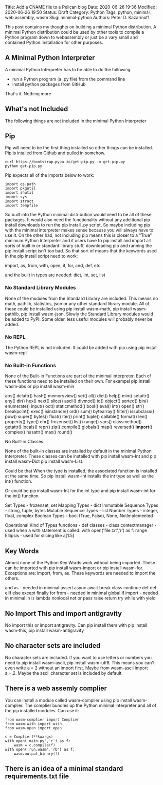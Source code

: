 Title: Add a CNAME file to a Pelican blog
Date: 2020-06-26 19:36
Modified: 2020-06-26 19:50
Status: Draft
Category: Python
Tags: python, minimal, web assembly, wasm
Slug: minimal-python
Authors: Peter D. Kazarinoff

This post contains my thoughts on building a minimal Python distribution. A minimal Python distribution could be used by other tools to compile a Python program down to webassembly or just be a vary small and contained Python installation for other purposes. 

## A Minimal Python Interpreter

A minimal Python Interpreter has to be able to do the following

 * run a Python program (a .py file) from the command line
 * install python packages from GitHub

That's it. Nothing more

## What's not Included

The following things are not included in the minimal Python Interpreter

## Pip

Pip will need to be the first thing installed so other things can be installed. Pip is intalled from Github and pulled in somehow. 

```
curl https://bootstrap.pypa.io/get-pip.py -o get-pip.py
python get-pip.py
```

Pip expects all of the imports below to work:

```
import os.path
import pkgutil
import shutil
import sys
import struct
import tempfile
```

So built into the Python minimal distribution would need to be all of these packages. It would also need the functionality without any additional pip install downloads to run the pip install .py script. So maybe including pip with the minimal interpreter makes sense because you will always have to use it. On the other had, not including pip means this is closer to a "True" minimum Python Interpreter and if users have to pip install and import all sorts of built in or standard library stuff, downloading pip and running the pip install script isn't too bad. So that sort of means that the keywords used in the pip install script need to work:

import, as, from, with, open, if, for, and, def, etc

and the built in types are needed: dict, int, set, list


### No Standard Library Modules

None of the modules from the Standard Library are included. This means no math, pathlib, statistics, json or any other standard library module. All of these could be installed using pip install wasm-math, pip install wasm-pathlib, pip install wasm-json. Slowly the Standard Library modules would be added to PyPI. Some older, less useful modules will probably never be added.

### No REPL

The Python REPL is not included. It could be added with pip using pip install wasm-repl

### No Built-in Functions

None of the Built-in Functions are part of the minimal interpreter. Each of these functions need to be installed on their own. For exampel pip install wasm-abs or pip install wasm-min

abs()
delattr()
hash()
memoryview()
set()
all()
dict()
help()
min()
setattr()
any()
dir()
hex()
next()
slice()
ascii()
divmod()
id()
object()
sorted()
bin()
enumerate()
input()
oct()
staticmethod()
bool()
eval()
int()
open()
str()
breakpoint()
exec()
isinstance()
ord()
sum()
bytearray()
filter()
issubclass()
pow()
super()
bytes()
float()
iter()
print()
tuple()
callable()
format()
len()
property()
type()
chr()
frozenset()
list()
range()
vars()
classmethod()
getattr()
locals()
repr()
zip()
compile()
globals()
map()
reversed()
__import__()
complex()
hasattr()
max()
round()

No Built-in Classes

None of the built-in classes are installed by default in the minimal Python Interpreter. These classes can be installed with pip install wasm-Int and pip install wasm-Dict pip install wasm-List. 

Could be that When the type is installed, the associated function is installed at the same time. So pip install wasm-int installs the int type as well as the int() function. 

Or could be pip install wasm-Int for the int type and pip install wasm-int for the int() funciton.

Set Types - frozenset, set
Mapping Types - dict
Immutable Sequence Types - string, tuple, bytes
Mutable Sequence Types - list
Number Types - integer, float, complex
Boolean Types - bool (True, False), None, NotImplemented


Operational Kind of Types
functions - def
classes - class
contextmanager - used when a with statement is called: with open('file.txt','r') as f:
range
Ellipsis - used for slicing like a[1:5]

## Key Words

Almost none of the Python Key Words work without being imported. These can be imported with pip install wasm-import or pip install wasm-for. Exceptions are: import, from, as. These keywords are needed to import the others.

and
as - needed in minimal
assert
async
await
break
class
continue
def
del
elif
else
except
finally
for
from - needed in minimal
global
if
import - needed in minimal
in
is
lambda
nonlocal
not
or
pass
raise
return
try
while
with
yield

## No Import This and import antigravity

No import this or import antigravity. Can pip install them with pip install wasm-this, pip install wasm-antigravity

## No character sets are included

No character sets are included. If you want to use letters or numbers you need to pip install wasm-ascii, pip install wasm-utf8. This means you can't even write a = 2 without an import first. Maybe from wasm-ascii import a,=,2. Maybe the ascii character set is included by default.

## There is a web assemly complier

You can install a module called wasm-complier using pip install wasm-complier. The complier bundles up the Python minimal interpreter and all of the pip installed modules. Can use it:

```
from wasm-complier import Complier
from wasm-with import with
from wasm-open import open

c = Complier(**kwargs)
with open('main.py','r') as f:
    wasm = c.compile(f)
with open('run.wasm','rb') as f:
    wasm.output_binary(f)
```

## There is an idea of a minimal standard requirements.txt file